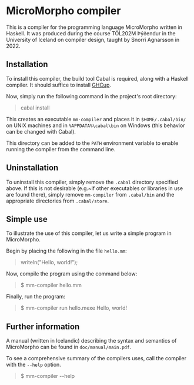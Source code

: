 # MicroMorpho compiler

This is a compiler for the programming language MicroMorpho
written in Haskell. It was produced during the course
TÖL202M Þýðendur in the University of Iceland on compiler
design, taught by Snorri Agnarsson in 2022.

## Installation

To install this compiler, the build tool Cabal is required,
along with a Haskell compiler. It should suffice to install
[GHCup](https://www.haskell.org/ghcup/install/).

Now, simply run the following command in the project's root directory:

> cabal install

This creates an executable `mm-compiler` and places it
in `$HOME/.cabal/bin/` on UNIX machines and
in `%APPDATA%\cabal\bin` on Windows (this behavior can
be changed with Cabal). 

This directory can be added to the `PATH` environment
variable to enable running the compiler from the command line.

## Uninstallation

To uninstall this compiler, simply remove the `.cabal` directory
specified above. If this is not desirable (e.g.~if other executables
or libraries in use are found there), simply remove `mm-compiler`
from `.cabal/bin` and the appropriate directories from `.cabal/store`.

## Simple use

To illustrate the use of this compiler, let us write a simple program in MicroMorpho.

Begin by placing the following in the file `hello.mm`:

> writeln("Hello, world!");

Now, compile the program using the command below:

> $ mm-compiler hello.mm

Finally, run the program:

> $ mm-compiler run hello.mexe
> Hello, world!

## Further information

A manual (written in Icelandic) describing the syntax and semantics of MicroMorpho
can be found in `doc/manual/main.pdf`.

To see a comprehensive summary of the compilers uses,
call the compiler with the `--help` option.

> $ mm-compiler --help
